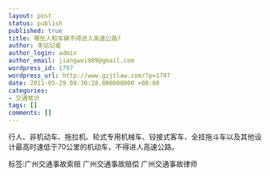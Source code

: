 ```yaml
---
layout: post
status: publish
published: true
title: 哪些人和车辆不得进入高速公路?
author: 本站记者
author_login: admin
author_email: jiangwei909@gmail.com
wordpress_id: 1797
wordpress_url: http://www.gzjtlaw.com/?p=1797
date: 2011-05-29 09:30:28.000000000 +08:00
categories:
- 交通常识
tags: []
comments: []
---
```

行人、非机动车、拖拉机、轮式专用机械车、铰接式客车、全挂拖斗车以及其他设计最高时速低于70公里的机动车，不得进人高速公路。 标签:广州交通事故索赔 广州交通事故赔偿 广州交通事故律师
